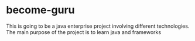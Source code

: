 # become-guru

This is going to be a java enterprise project involving different technologies.
The main purpose of the project is to learn java and frameworks
